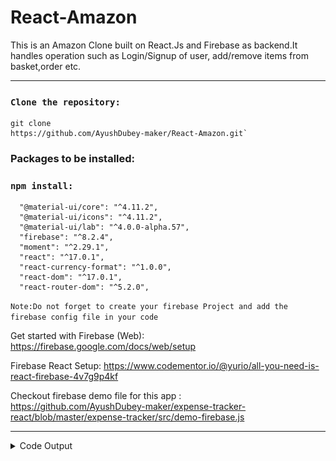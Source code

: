 # React-Amazon
This is an Amazon Clone built on React.Js and Firebase as backend.It handles operation such as Login/Signup of user, add/remove items from basket,order etc. 

<hr/>

### `Clone the repository:` 
```
git clone 
https://github.com/AyushDubey-maker/React-Amazon.git`
```

### Packages to be installed:

### `npm install:`

      "@material-ui/core": "^4.11.2",
      "@material-ui/icons": "^4.11.2",
      "@material-ui/lab": "^4.0.0-alpha.57",
      "firebase": "^8.2.4",
      "moment": "^2.29.1",
      "react": "^17.0.1",
      "react-currency-format": "^1.0.0",
      "react-dom": "^17.0.1",
      "react-router-dom": "^5.2.0",
      
`Note:Do not forget to create your firebase Project and add the firebase config file in your code`


Get started with Firebase (Web): https://firebase.google.com/docs/web/setup

Firebase React Setup:
https://www.codementor.io/@yurio/all-you-need-is-react-firebase-4v7g9p4kf

Checkout firebase demo file for this app :  
https://github.com/AyushDubey-maker/expense-tracker-react/blob/master/expense-tracker/src/demo-firebase.js

<hr/>
<details>
      <summary>Code Output </summary>
      
> ### Home Page:
<img src="/amazon-1.png"/>
<hr/>

> ### Sign-In / Login Page:
<img src="/amazon-2.png" height="450"/>

<hr/>
<img src="/amazon-3.png"/>

> ### User Basket:
<img src="/amazon-4.png"/>

<hr/>

> ### Payment/Checkout Page:
<img src="/amazon-5-edit.jpg"/>

> ### Orders Page:

<img src="/amazon-6.png"/>

<hr/>

> ### SearchPage:

<img src="/amazon-7.png"/>

<hr/>

> ### Footer:

<img src="/amazon-8.png"/>
</details>


